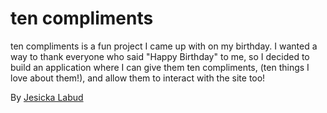 # ten compliments

ten compliments is a fun project I came up with on my birthday. I wanted a way to thank everyone who said "Happy Birthday" to me, so I decided to build an application where I can give them ten compliments, (ten things I love about them!), and allow them to interact with the site too!



By [Jesicka Labud](http://twonontechies.com)